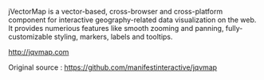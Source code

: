 jVectorMap is a vector-based, cross-browser and cross-platform component for interactive geography-related data visualization on the web. It provides numerious features like smooth zooming and panning, fully-customizable styling, markers, labels and tooltips.

http://jqvmap.com

Original source : https://github.com/manifestinteractive/jqvmap
